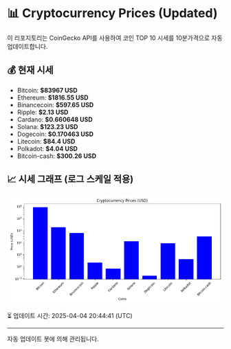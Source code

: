 
# 📊 Cryptocurrency Prices (Updated)

이 리포지토리는 CoinGecko API를 사용하여 코인 TOP 10 시세를 10분가격으로 자동 업데이트합니다.

## 💰 현재 시세
- Bitcoin: **$83967 USD**
- Ethereum: **$1816.55 USD**
- Binancecoin: **$597.65 USD**
- Ripple: **$2.13 USD**
- Cardano: **$0.660648 USD**
- Solana: **$123.23 USD**
- Dogecoin: **$0.170463 USD**
- Litecoin: **$84.4 USD**
- Polkadot: **$4.04 USD**
- Bitcoin-cash: **$300.26 USD**

## 📈 시세 그래프 (로그 스케일 적용)
![Crypto Prices](crypto_prices.png)

⏳ 업데이트 시간: 2025-04-04 20:44:41 (UTC)

---
자동 업데이트 봇에 의해 관리됩니다.
